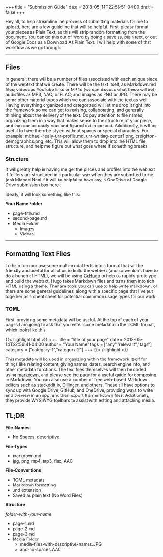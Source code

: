+++
title = "Submission Guide"
date = 2018-05-14T22:56:51-04:00
draft = false
+++

Hey all, to help streamline the process of submitting materials for me to upload, here are a few guideline that will be helpful. First, please format your pieces as Plain Text, as this will strip random formatting from the document. You can do this out of Word by doing a save as, plain text, or out of Google Docs as a Download As Plain Text. I will help with some of that workflow as we go through.

---

## Files

In general, there will be a number of files associated with each unique piece of the webtext that we create. There will be the text itself, as Markdown.md files; videos as YouTube links or MP4s (we can discuss what these will be); audiofiles as MP3, AAC, or FLAC; and images as PNG or JPG. There may be some other material types which we can associate with the text as well. Having everything organized and categorized will let me drop it right into the framework so we can get to revising, collaborating, and generally thinking about the delivery of the text. Do pay attention to file names, organizing them in a way that makes sense to the structure of your piece, and that can be easily read and figured out in context. Additionally, it will be useful to have them be styled without spaces or special characters. For example: michael-healy-unr-profile.md, unr-writing-center1.png, creighton-demographics.png, etc. This will allow them to drop into the HTML file structure, and help me figure out what goes where if something breaks.

### Structure
It will greatly help in having me get the pieces and profiles into the webtext if folders are structured in a particular way when they are submitted to me. (ask Michael Neal if it will be helpful to have say, a OneDrive of Google Drive submission box here).

Ideally, it will look something like this:

**Your Name Folder**

- page-title.md
- second-page.md
- Media Folder
  - Images
  - Videos

---

## Formatting Text Files

To help turn our awesome multi-modal texts into a format that will be friendly and useful for all of us to build the webtext (and so we don't have to do a bunch of HTML), we will be using [GoHugo](https://gohugo.io) to help us rapidly prototype and build the webtext. Hugo takes Markdown files and turns them into rich HTML using a theme. Ther are tools you can use to help write markdown, or there are some general guidelines, along with a specific page that I've put together as a cheat sheet for potential commmon usage types for our work.

### TOML

First, providing some metadata will be useful. At the top of each of your pages I am going to ask that you enter some metadata in the TOML format, which looks like this:

{{< highlight html >}}
+++
title = "title of your page"
date = 2018-05-14T22:56:41-04:00
author = "Your Name"
tags = ["any","relevant","tags"]
category = ["category-1","category-2"]
+++
{{< /highlight >}}

This metadata will be used in organizing within the framework itself for things like relating content, giving names, dates, search engine info, and other metadata functions. The text files themselves will then be coded using [markdown](/page/markdown-cheat-sheet/), and please see the page for a useful guide for composing in Markdown. You can also use a number of free web-based Markdown editors such as [stackedit.io](https://stackedit.io), [Dillinger](https://dillinger.io), and others. These all have options to sync up with Google Drive, GitHub, and OneDrive, providing ways to write and preview in an app, and then export the markdown files. Additionally, they provide WYSIWYG toolbars to assist with editing and attaching media.

## TL;DR

**File-Names**

- No Spaces, descriptive

**File-Types**

- markdown.md
- jpg, png, mp4, mp3, flac, AAC

**File-Conventions**

- TOML metadata
- Markdown formatting
- .md extension
- Saved as plain text (No Word Files)

**Structure**

*folder-with-your-name*

 - page-1.md
 - page-2.md
 - page-3.md
 - Media Folder
    - media-files-with-descriptive-names.JPG
    - and-no-spaces.AAC
<!--stackedit_data:
eyJoaXN0b3J5IjpbLTEwNTE3ODIwNTJdfQ==
-->